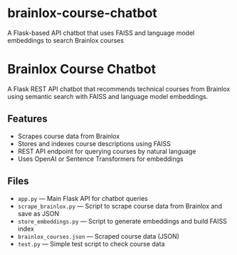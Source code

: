 # brainlox-course-chatbot
A Flask-based API chatbot that uses FAISS and language model embeddings to search Brainlox courses
# Brainlox Course Chatbot

A Flask REST API chatbot that recommends technical courses from Brainlox using semantic search with FAISS and language model embeddings.

## Features

- Scrapes course data from Brainlox
- Stores and indexes course descriptions using FAISS
- REST API endpoint for querying courses by natural language
- Uses OpenAI or Sentence Transformers for embeddings

## Files

- `app.py` — Main Flask API for chatbot queries
- `scrape_brainlox.py` — Script to scrape course data from Brainlox and save as JSON
- `store_embeddings.py` — Script to generate embeddings and build FAISS index
- `brainlox_courses.json` — Scraped course data (JSON)
- `test.py` — Simple test script to check course data
